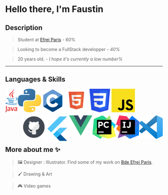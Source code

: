 # Hello there, I'm Faustin

## Description

> Student at <a href="https://www.efrei.fr/">Efrei Paris</a> - *60%*

> Looking to become a FullStack developper - *40%*

> 20 years old. - *I hope it's currently a low number%*

____________________________

## Languages & Skills

<img align="left" src="assets/images/java.png" height="75px" alt="Java">
<img align="left" src="assets/images/python.png" width="75px" alt="Python">
<img align="left" src="assets/images/C.png" width="75px" alt="C langage">
<img align="left" src ="assets/images/html.png" width="75px" alt="Html5">
<img align="left" src="assets/images/css.png" width="75px" alt = "Css">
<img align="left" src="assets/images/javascript.png" width="75px" alt="JavaScript">

<br/>
<br/>
<br/>
<br/>
<br/>

<img align="right" src="assets/images/vscode.png" width="75px" alt="Visual Studio Code">
<img align="right" src="assets/images/Intellij.png" width="75px" alt="Intellij IDEA">
<img align="right" src="assets/images/pycharm.png" width="75px" alt="Pycharm">
<img align="right" src="assets/images/vue.png" width="75px" alt="Vue">
<img align="right" src="assets/images/flutter.png" width="75px" alt="Flutter">
<img align="right" src="assets/images/github.png" width="75px" alt="Github">

<br/>
<br/>
<br/>
<br/>


## More about me ✨

> 🖼 Designer : Illustrator. Find some of my work on <a href="https://www.instagram.com/bdeefrei/">Bde Efrei Paris</a>.

> 🖌 Drawing & Art 

> 🎮 Video games